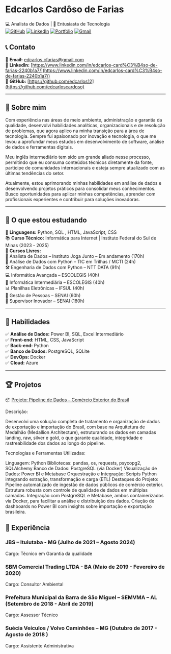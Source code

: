 # **Edcarlos Cardôso de Farias**  
💻 Analista de Dados | 🚀 Entusiasta de Tecnologia  
[![GitHub](https://img.shields.io/badge/GitHub-000?style=for-the-badge&logo=github&logoColor=white)](https://github.com/edcarloscardoso) 
[![LinkedIn](https://img.shields.io/badge/LinkedIn-0077B5?style=for-the-badge&logo=linkedin&logoColor=white)](https://www.linkedin.com/in/edcarlos-card%C3%B4so-de-farias-2240b1a7/) 
[![Portfólio](https://img.shields.io/badge/Portfólio-00BFFF?style=for-the-badge)](https://github.com/edcarlos12/Portf-lio) 
[![Gmail](https://img.shields.io/badge/Gmail-D14836?style=for-the-badge&logo=gmail&logoColor=white)](mailto:edcarlos.cfarias@gmail.com)


## 📞 Contato  
📧 **Email:** edcarlos.cfarias@gmail.com  
💼 **LinkedIn:** [https://www.linkedin.com/in/edcarlos-card%C3%B4so-de-farias-2240b1a7/](https://www.linkedin.com/in/edcarlos-card%C3%B4so-de-farias-2240b1a7/)  
🚀 **GitHub:** [https://github.com/edcarlos12](https://github.com/edcarloscardoso)  

---

## 🚀 Sobre mim  
Com experiência nas áreas de meio ambiente, administração e garantia da qualidade, desenvolvi habilidades analíticas, organizacionais e de resolução de problemas, que agora aplico na minha transição para a área de tecnologia. Sempre fui apaixonado por inovação e tecnologia, o que me levou a aprofundar meus estudos em desenvolvimento de software, análise de dados e ferramentas digitais.

Meu inglês intermediário tem sido um grande aliado nesse processo, permitindo que eu consuma conteúdos técnicos diretamente da fonte, participe de comunidades internacionais e esteja sempre atualizado com as últimas tendências do setor.

Atualmente, estou aprimorando minhas habilidades em análise de dados e desenvolvendo projetos práticos para consolidar meus conhecimentos. Busco oportunidades para aplicar minhas competências, aprender com profissionais experientes e contribuir para soluções inovadoras.




---

## 📌 O que estou estudando  
🎯 **Linguagens:** Python, SQL , HTML, JavaScript, CSS  
📚 **Curso Técnico:** Informática para Internet | Instituto Federal do Sul de Minas  (2023 - 2025)  
📖 **Cursos Livres:**  
🎯 Analista de Dados – Instituto Joga Junto – Em andamento (170h)  
🐍 Análise de Dados com Python – TIC em Trilhas / MCTI (24h)  
🛠️ Engenharia de Dados com Python – NTT DATA (91h)  
💻 Informática Avançada – ESCOLEGIS (40h)  
🧰 Informática Intermediária – ESCOLEGIS (40h)  
📊 Planilhas Eletrônicas – IFSUL (40h)  
👥 Gestão de Pessoas – SENAI (60h)  
🚀 Supervisor Inovador – SENAI (180h)  

---

## 🔧 Habilidades  
✅ **Análise de Dados:** Power BI, SQL, Excel Intermediário  
✅ **Front-end:** HTML, CSS, JavaScript  
✅ **Back-end:** Python  
✅ **Banco de Dados:** PostgreSQL, SQLite  
✅ **DevOps:** Docker  
✅ **Cloud:** Azure  

---

## 🏆 Projetos  

📦 [Projeto: Pipeline de Dados – Comércio Exterior do Brasil](https://github.com/edcarloscardoso/Data-Analytics-Comercio-Exterior)

Descrição:

Desenvolvi uma solução completa de tratamento e organização de dados de exportação e importação do Brasil, com base na Arquitetura de Medalhão (Medallion Architecture), estruturando os dados em camadas landing, raw, silver e gold, o que garante qualidade, integridade e rastreabilidade dos dados ao longo do pipeline.

Tecnologias e Ferramentas Utilizadas:

Linguagem: Python
Bibliotecas: pandas, os, requests, psycopg2, SQLAlchemy
Banco de Dados: PostgreSQL (via Docker)
Visualização de Dados: Power BI e Metabase
Orquestração e Integração: Scripts Python integrando extração, transformação e carga (ETL)
Destaques do Projeto:
Pipeline automatizado de ingestão de dados públicos de comércio exterior.
Estrutura robusta com controle de qualidade de dados em múltiplas camadas.
Integração com PostgreSQL e Metabase, ambos containerizados via Docker, para facilitar a análise e distribuição dos dados.
Criação de dashboards no Power BI com insights sobre importação e exportação brasileira.


## 💼 Experiência  

### **JBS – Ituiutaba - MG** (Julho de 2021 – Agosto 2024)
Cargo: Técnico em Garantia da qualidade 


### **SBM Comercial Trading LTDA - BA** (Maio de 2019 - Fevereiro de 2020)
Cargo: Consultor Ambiental 


### **Prefeitura Municipal da Barra de São Miguel – SEMVMA – AL** (Setembro de 2018 - Abril de 2019)
Cargo: Assessor Técnico 

 
### **Suécia Veículos / Volvo Caminhões – MG** (Outubro de 2017 - Agosto de 2018 )
Cargo: Assistente Administrativa 


